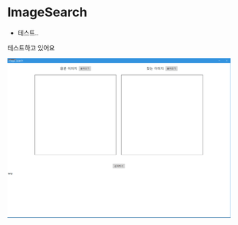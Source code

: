 # ImageSearch

* 테스트..

테스트하고 있어요

<img src="/img/img1.gif" title="px(픽셀) 크기 설정" alt="RubberDuck"></img><br/>
